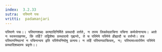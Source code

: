 ```yaml
---
index:  3.2.33
sutra:  परिमाणे पचः
vritti:  padamanjari
---
```


	परिमाणे पचः।। परिमाणशब्दः काष्ठादिनिर्मिते प्रस्थादौ वर्त्तते, न तस्य लिक्लेदवाचिना पचिना कर्मत्वेनान्वयः। अतो न स्वरूपग्रहणम्, किं तर्हि? तद्विशेषाः प्रस्थादयो गृह्यन्ते, ते च परिमेये परिमेये व्रीह्यादौ च वर्त्तन्ते। तत्र परिमाणनिष्ठानां न पचिनान्वय इति परिमेयनिष्ठेषु प्रत्ययः। न तर्हि परिमाणवाचित्वम्, न; परिमामाध्यारोपेण परिमेये प्रस्थादिशब्दस्य प्रवृत्तेः।।
